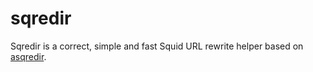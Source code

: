 sqredir
=======

Sqredir is a correct, simple and fast Squid URL rewrite helper based on 
[asqredir](http://asqredir.sourceforge.net/).


